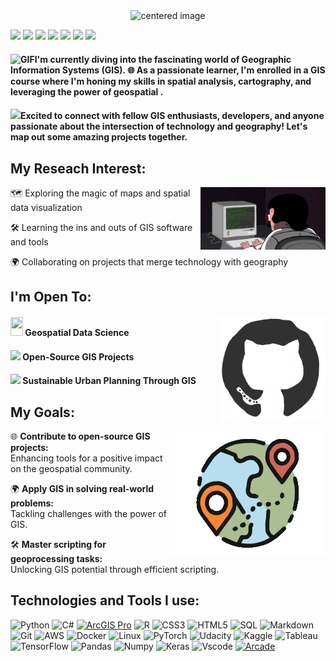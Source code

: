 <center><img src="https://github.com/Asikpalysik/Asikpalysik/blob/main/Gif/1.gif" alt="centered image" height="240" width="900"> </center>

[<img src="https://img.shields.io/badge/kaggle-%2312100E.svg?&style=for-the-badge&logo=kaggle&logoColor=white&color=black" />](https://www.kaggle.com/aslanahmedov)
[<img src="https://img.shields.io/badge/tableau-%2312100E.svg?&style=for-the-badge&logo=tableau&logoColor=white&color=black" />](https://public.tableau.com/app/profile/aslan.ahmedov#!/)
[<img src ="https://img.shields.io/badge/website-%23.svg?&style=for-the-badge&logo=www&logoColor=white%22&color=black">](https://aslanahmedov.com)
[<img src="https://img.shields.io/badge/twitter-%231DA1F2.svg?&style=for-the-badge&logo=twitter&logoColor=white&color=black" />](https://twitter.com/Mr_Asik) 
[<img src="https://img.shields.io/badge/linkedin-%2312100E.svg?&style=for-the-badge&logo=linkedin&logoColor=white&color=black" />](https://www.linkedin.com/in/asikpalysik/)
[<img src="https://img.shields.io/badge/facebook-%2312100E.svg?&style=for-the-badge&logo=facebook&logoColor=white&color=black" />](https://www.facebook.com/Asikpalysik/)
[<img src="https://img.shields.io/badge/instagram-%2312100E.svg?&style=for-the-badge&logo=instagram&logoColor=white&color=black" />](https://www.instagram.com/asikpalysik/)

<h4> <img alt="GIF" src="https://github.com/SP-XD/SP-XD/blob/main/images/Developer.gif" width="30" />I'm currently diving into the fascinating world of Geographic Information Systems (GIS). 🌐 As a passionate learner, I'm enrolled in a GIS course where I'm honing my skills in spatial analysis, cartography, and leveraging the power of geospatial . <h4>

<h4> <img src="https://github.com/SP-XD/SP-XD/blob/main/images/message.gif?raw=true" width="25" />Excited to connect with fellow GIS enthusiasts, developers, and anyone passionate about the intersection of technology and geography! Let's map out some amazing projects together. <h4>

## My Reseach Interest:
<left><img src="https://github.com/Asikpalysik/Asikpalysik/blob/main/Gif/coderman.gif" align="right" height="100" width="200"> </center>

🗺️ Exploring the magic of maps and spatial data visualization

🛠️ Learning the ins and outs of GIS software and tools

🌍 Collaborating on projects that merge technology with geography

## I'm Open To:
<left><img src="https://github.com/Asikpalysik/Asikpalysik/blob/main/Gif/octo.gif" align="right" height="170" width="170"> </center>
<h4> <img src="https://media.giphy.com/media/mGcNjsfWAjY5AEZNw6/giphy.gif" height="30" width="20" /> Geospatial Data Science <h4> 
<h4> <img src="https://github.com/SP-XD/SP-XD/blob/main/images/hyperkitty.gif?raw=true" width="18" /> Open-Source GIS Projects <h4>
<h4> <img src="https://emojis.slackmojis.com/emojis/images/1621024394/39092/cat-roll.gif?1621024394" width="18" /> Sustainable Urban Planning Through GIS <h4>

## My Goals:
<left><img src="Gif/OeOmMRwEFYBjSDmHXZ.webp" align="right" height="200" width="250"> </center>

🌐 **Contribute to open-source GIS projects:**  
 Enhancing tools for a positive impact on the geospatial community.

🌍 **Apply GIS in solving real-world problems:**  
Tackling challenges with the power of GIS.

🛠️ **Master scripting for geoprocessing tasks:**  
Unlocking GIS potential through efficient scripting.

## Technologies and Tools I use:
![Python](https://img.shields.io/badge/-Python-000?&logo=Python)
![C#](https://img.shields.io/badge/-C%23-000?&logo=csharp)
[![ArcGIS Pro](https://img.shields.io/badge/ArcGIS%20Pro-black?style=flat&logo=esri&logoColor=white)](https://www.arcgis.com)
![R](https://img.shields.io/badge/-R-000?&logo=R&logoColor=007396)
![CSS3](https://img.shields.io/badge/-CSS3-000?&logo=CSS3)
![HTML5](https://img.shields.io/badge/-HTML5-000?&logo=HTML5)
![SQL](https://img.shields.io/badge/-SQL-000?&logo=MySQL)
![Markdown](https://img.shields.io/badge/-Markdown-000?&logo=Markdown)
![Git](https://img.shields.io/badge/-Git-000?&logo=Git)
![AWS](https://img.shields.io/badge/-AWS-000?&logo=Amazon-AWS&logoColor=F90)
![Docker](https://img.shields.io/badge/-Docker-000?&logo=Docker)
![Linux](https://img.shields.io/badge/-Linux-000?&logo=Linux)
![PyTorch](https://img.shields.io/badge/-PyTorch-000?&logo=PyTorch)
![Udacity](https://img.shields.io/badge/-Udacity-000?&logo=Udacity)
![Kaggle](https://img.shields.io/badge/-Kaggle-000?&logo=Kaggle)
![Tableau](https://img.shields.io/badge/-Tableau-000?&logo=Tableau)
![TensorFlow](https://img.shields.io/badge/-TensorFlow-000?&logo=TensorFlow)
![Pandas](https://img.shields.io/badge/-Pandas-000?&logo=Pandas)
![Numpy](https://img.shields.io/badge/-Numpy-000?&logo=Numpy)
![Keras](https://img.shields.io/badge/-Keras-000?&logo=Keras)
![Vscode](https://img.shields.io/badge/Visual_Studio_Code-000000?style=flat&logo=visual%20studio%20code&logoColor=0078D4)
[![Arcade](https://img.shields.io/badge/Arcade-black?style=flat&logo=esri&logoColor=white)](https://developers.arcgis.com/arcade/)

